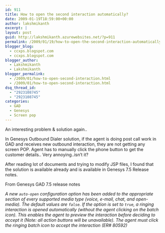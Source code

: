 ```yaml
---
id: 911
title: How to open the second interaction automatically?
date: 2009-01-19T18:59:00+00:00
author: lakshmikanth
excerpt: |
layout: post
guid: http://lakshmikanth.azurewebsites.net/?p=911
permalink: /2009/01/19/how-to-open-the-second-interaction-automatically/
blogger_blog:
  - ccxps.blogspot.com
  - ccxps.blogspot.com
blogger_author:
  - Lakshmikanth
  - Lakshmikanth
blogger_permalink:
  - /2009/01/how-to-open-second-interaction.html
  - /2009/01/how-to-open-second-interaction.html
dsq_thread_id:
  - "2923108745"
  - "2923108745"
categories:
  - GAD
  - Genesys
  - Screen pop
---
```

An interesting problem & solution again..

In Genesys Outbound Dialer solution, if the agent is doing post call work in GAD and receives new outbound interaction, they are not getting any screen POP. Agent has to manually click the phone button to get the customer details.. Very annoying..isn’t it?

After reading lot of documents and trying to modify JSP files, I found that the solution is available already and is available in Genesys 7.5 Release notes.

From Genesys GAD 7.5 release notes

_A new `auto-open` configuration option has been added to the appropriate section of every supported media type (voice, e-mail, chat, and open-media). The default values are `false`. If the option is set to `true`, a ringing interaction is opened automatically (without the agent clicking on the batch icon). This enables the agent to preview the interaction before deciding to accept it (Note: all action buttons will be unavailable). The agent must click the ringing batch icon to accept the interaction (ER# 80592)_